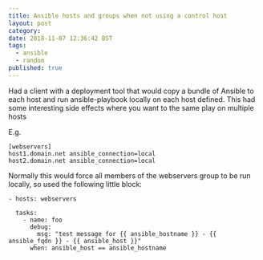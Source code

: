 ```yaml
---
title: Ansible hosts and groups when not using a control host
layout: post
category:
date: 2018-11-07 12:36:42 BST
tags:
  - ansible
  - random
published: true
---
```


Had a client with a deployment tool that would copy a bundle of Ansible to each host and run  ansible-playbook locally on each host defined. This had some interesting side effects where you want to the same play on multiple hosts

E.g.

```
[webservers]
host1.domain.net ansible_connection=local
host2.domain.net ansible_connection=local
```

Normally this would force all members of the webservers group to be run locally, so used the following little block:

```
- hosts: webservers

  tasks:
    - name: foo
      debug:
        msg: "test message for {{ ansible_hostname }} - {{ ansible_fqdn }} - {{ ansible_host }}"
      when: ansible_host == ansible_hostname
```      
